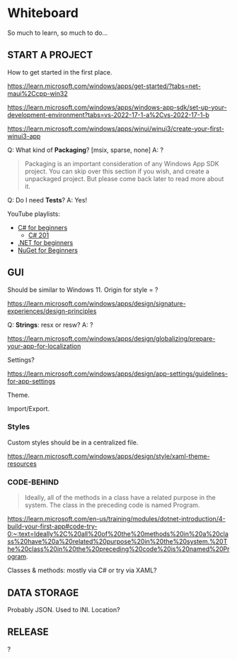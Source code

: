 # Whiteboard

So much to learn, so much to do...

## START A PROJECT

How to get started in the first place.

<https://learn.microsoft.com/windows/apps/get-started/?tabs=net-maui%2Ccpp-win32>

<https://learn.microsoft.com/windows/apps/windows-app-sdk/set-up-your-development-environment?tabs=vs-2022-17-1-a%2Cvs-2022-17-1-b>

<https://learn.microsoft.com/windows/apps/winui/winui3/create-your-first-winui3-app>

Q:  What kind of **Packaging**? [msix, sparse, none]
A:  ?

> Packaging is an important consideration of any Windows App SDK project. You can skip over this section if you wish, and create a unpackaged project. But please come back later to read more about it.

Q:  Do I need **Tests**?
A:  Yes!

YouTube playlists:

- [C# for beginners](https://www.youtube.com/watch?v=BM4CHBmAPh4&list=PLdo4fOcmZ0oVxKLQCHpiUWun7vlJJvUiN)
  - [C# 201](https://www.youtube.com/watch?v=p5myHVOtmiU&list=PLdo4fOcmZ0oXzJ3FC-ApBes-0klFN9kr9)
- [.NET for beginners](https://www.youtube.com/watch?v=eIHKZfgddLM&list=PLdo4fOcmZ0oWoazjhXQzBKMrFuArxpW80)
- [NuGet for Beginners](https://www.youtube.com/watch?v=WW3bO1lNDmo&list=PLdo4fOcmZ0oVLvfkFk8O9h6v2Dcdh2bh_)

## GUI

Should be similar to Windows 11. Origin for style = ?

<https://learn.microsoft.com/windows/apps/design/signature-experiences/design-principles>

Q:  **Strings**: resx or resw?
A:  ?

<https://learn.microsoft.com/windows/apps/design/globalizing/prepare-your-app-for-localization>

Settings?

<https://learn.microsoft.com/windows/apps/design/app-settings/guidelines-for-app-settings>

Theme.

Import/Export.

### Styles

Custom styles should be in a centralized file.

<https://learn.microsoft.com/windows/apps/design/style/xaml-theme-resources>

### CODE-BEHIND

> Ideally, all of the methods in a class have a related purpose in the system. The class in the preceding code is named Program.

https://learn.microsoft.com/en-us/training/modules/dotnet-introduction/4-build-your-first-app#code-try-0:~:text=Ideally%2C%20all%20of%20the%20methods%20in%20a%20class%20have%20a%20related%20purpose%20in%20the%20system.%20The%20class%20in%20the%20preceding%20code%20is%20named%20Program.

Classes & methods: mostly via C# or try via XAML?

## DATA STORAGE

Probably JSON. Used to INI.
Location?

## RELEASE

?
